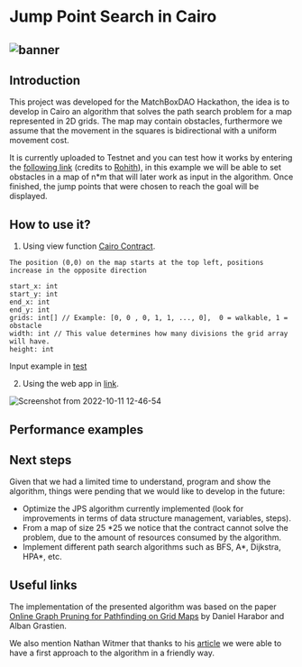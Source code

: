 Jump Point Search in Cairo
==============
![banner](https://user-images.githubusercontent.com/58611754/193924642-e6404c87-20f8-4934-acff-9f9c868342e8.png)
------------
Introduction
------------
This project was developed for the MatchBoxDAO Hackathon, the idea is to develop in Cairo an algorithm that solves the path search problem for a map represented in 2D grids.
The map may contain obstacles, furthermore we assume that the movement in the squares is bidirectional with a uniform movement cost.

It is currently uploaded to Testnet and you can test how it works by entering the [following link](https://dpinones.github.io/pathfinding-visualizer/) (credits to [Rohith](https://github.com/rohithaug)), in this example we will be able to set obstacles in a map of n*m that will later work as input in the algorithm. Once finished, the jump points that were chosen to reach the goal will be displayed.

How to use it?
------------
1. Using view function [Cairo Contract](https://goerli.voyager.online/contract/0x04cdb56f4057b6ccbb2c859fccd0abce3983008365bdfbffd9b27f957946fce6#readContract).
```
The position (0,0) on the map starts at the top left, positions increase in the opposite direction

start_x: int
start_y: int
end_x: int 
end_y: int
grids: int[] // Example: [0, 0 , 0, 1, 1, ..., 0],  0 = walkable, 1 = obstacle
width: int // This value determines how many divisions the grid array will have.
height: int 
```
Input example in [test](https://github.com/dpinones/pathfinders-ar/blob/main/tests/jps_test.cairo#L382)

2. Using the web app in [link](https://dpinones.github.io/pathfinding-visualizer/).

![Screenshot from 2022-10-11 12-46-54](https://user-images.githubusercontent.com/30808181/195159959-2e899199-f301-49c8-a0e9-23666677b473.png)

Performance examples
------------


Next steps
------------
Given that we had a limited time to understand, program and show the algorithm, things were pending that we would like to develop in the future:
- Optimize the JPS algorithm currently implemented (look for improvements in terms of data structure management, variables, steps).
- From a map of size 25 *25 we notice that the contract cannot solve the problem, due to the amount of resources consumed by the algorithm.
- Implement different path search algorithms such as BFS, A*, Dijkstra, HPA*, etc.

Useful links
------------
The implementation of the presented algorithm was based on the paper [Online Graph Pruning for Pathfinding on Grid Maps](https://web.archive.org/web/20140310055234/http://users.cecs.anu.edu.au/~dharabor/data/papers/harabor-grastien-aaai11.pdf) by Daniel Harabor and Alban Grastien.

We also mention Nathan Witmer that thanks to his [article](https://web.archive.org/web/20140310022652/https://zerowidth.com/2013/05/05/jump-point-search-explained.html) we were able to have a first approach to the algorithm in a friendly way.
